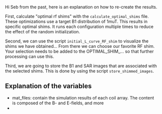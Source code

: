 Hi Seb from the past, here is an explanation on how to re-create the results.

First, calculate "optimal rf shims" with the `calculate_optimal_shims` file. These optimizations use a target B1 
distribution of 1muT. This results in specific optimal shims. It runs each configuration multiple times to reduce the effect of 
the random initialization.

Second, we can use the script `initial_L_curve_RF_shim` to visualize the shims we have obtained... 
From there we can choose our favorite RF shim. Your selection needs to be added to the OPTIMAL_SHIM_... so that further processing can use this.

Third, we are going to store the B1 and SAR images that are associated with the selected shims. This is done
by using the script `store_shimmed_images`.

## Explanation of the variables

- mat_files: contain the simulation results of each coil array. The content is composed of the B- and E-fields, and more
- 